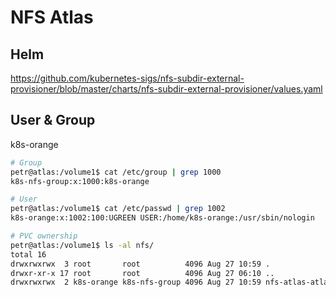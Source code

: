 # NFS Atlas

## Helm
https://github.com/kubernetes-sigs/nfs-subdir-external-provisioner/blob/master/charts/nfs-subdir-external-provisioner/values.yaml

## User & Group

k8s-orange


```bash
# Group
petr@atlas:/volume1$ cat /etc/group | grep 1000
k8s-nfs-group:x:1000:k8s-orange

# User
petr@atlas:/volume1$ cat /etc/passwd | grep 1002
k8s-orange:x:1002:100:UGREEN USER:/home/k8s-orange:/usr/sbin/nologin
```

```bash
# PVC ownership
petr@atlas:/volume1$ ls -al nfs/
total 16
drwxrwxrwx  3 root       root          4096 Aug 27 10:59 .
drwxr-xr-x 17 root       root          4096 Aug 27 06:10 ..
drwxrwxrwx  2 k8s-orange k8s-nfs-group 4096 Aug 27 10:59 nfs-atlas-atlas-nfs-test-pvc-pvc-bbfab9b4-ca2e-44c6-9622-85cfbc82fe70
```
